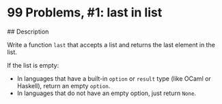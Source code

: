 # 99 Problems, #1: last in list

## Description

Write a function `last` that accepts a list and returns the last element in the list.

If the list is empty:

* In languages that have a built-in `option` or `result` type (like OCaml or Haskell), return an empty `option`.
* In languages that do not have an empty option, just return `None`.